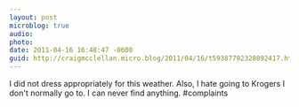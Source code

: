 ```yaml
---
layout: post
microblog: true
audio: 
photo: 
date: 2011-04-16 16:48:47 -0600
guid: http://craigmcclellan.micro.blog/2011/04/16/t59387792328892417.html
---
```

I did not dress appropriately for this weather. Also, I hate going to Krogers I don't normally go to. I can never find anything. #complaints
